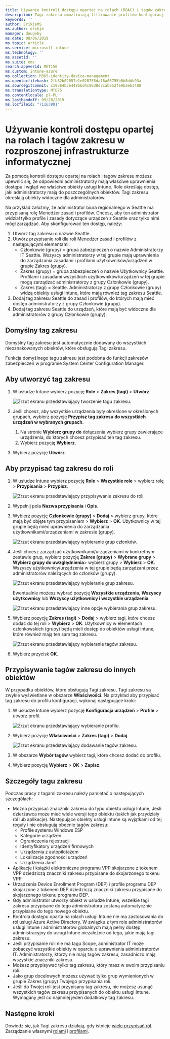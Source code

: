 ```yaml
---
title: Używanie kontroli dostępu opartej na rolach (RBAC) i tagów zakresu dystrybuowanych w usłudze Intune | Microsoft Docs
description: Tagi zakresu umożliwiają filtrowanie profilów konfiguracji dla określonych ról.
keywords: ''
author: ErikjeMS
ms.author: erikje
manager: dougeby
ms.date: 08/06/2019
ms.topic: article
ms.service: microsoft-intune
ms.technology: ''
ms.assetid: ''
ms.suite: ems
search.appverid: MET150
ms.custom: intune-azure
ms.collection: M365-identity-device-management
ms.openlocfilehash: 2fb82b02057e1e028755da16a05755b0b8ddb93a
ms.sourcegitcommit: c19584b36448bbd4c8638d7cab552fe9b3eb3408
ms.translationtype: MTE75
ms.contentlocale: pl-PL
ms.lasthandoff: 09/20/2019
ms.locfileid: "71163801"
---
```

# <a name="use-role-based-access-control-rbac-and-scope-tags-for-distributed-it"></a>Używanie kontroli dostępu opartej na rolach i tagów zakresu w rozproszonej infrastrukturze informatycznej

Za pomocą kontroli dostępu opartej na rolach i tagów zakresu możesz upewnić się, że odpowiedni administratorzy mają właściwe uprawnienia dostępu i wgląd we właściwe obiekty usługi Intune. Role określają dostęp, jaki administratorzy mają do poszczególnych obiektów. Tagi zakresu określają obiekty widoczne dla administratorów.

Na przykład załóżmy, że administrator biura regionalnego w Seattle ma przypisaną rolę Menedżer zasad i profilów. Chcesz, aby ten administrator widział tylko profile i zasady dotyczące urządzeń z Seattle oraz tylko nimi mógł zarządzać. Aby skonfigurować ten dostęp, należy:

1. Utwórz tag zakresu o nazwie Seattle.
2. Utwórz przypisanie roli dla roli Menedżer zasad i profilów z następującymi elementami: 
    - Członkowie (grupy) = grupa zabezpieczeń o nazwie Administratorzy IT Seattle. Wszyscy administratorzy w tej grupie mają uprawnienia do zarządzania zasadami i profilami użytkowników/urządzeń w grupie Zakres (grupy).
    - Zakres (grupy) = grupa zabezpieczeń o nazwie Użytkownicy Seattle. Profilami i zasadami wszystkich użytkowników/urządzeń w tej grupie mogą zarządzać administratorzy z grupy Członkowie (grupy). 
    - Zakres (tagi) = Seattle. Administratorzy z grupy Członkowie (grupy) widzą obiekty usługi Intune, które mają również tag zakresu Seattle.
3. Dodaj tag zakresu Seattle do zasad i profilów, do których mają mieć dostęp administratorzy z grupy Członkowie (grupy).
4. Dodaj tag zakresu Seattle do urządzeń, które mają być widoczne dla administratorów z grupy Członkowie (grupy). 

## <a name="default-scope-tag"></a>Domyślny tag zakresu
Domyślny tag zakresu jest automatycznie dodawany do wszystkich nieoznakowanych obiektów, które obsługują Tagi zakresu.

Funkcja domyślnego tagu zakresu jest podobna do funkcji zakresów zabezpieczeń w programie System Center Configuration Manager. 

## <a name="to-create-a-scope-tag"></a>Aby utworzyć tag zakresu

1. W usłudze Intune wybierz pozycję **Role** > **Zakres (tagi)**  > **Utwórz**.

    ![Zrzut ekranu przedstawiający tworzenie tagu zakresu.](./media/scope-tags/create-scope-tag.png)

3. Jeśli chcesz, aby wszystkie urządzenia były określone w określonych grupach, wybierz pozycję **Przypisz tag zakresu do wszystkich urządzeń w wybranych grupach**.
    1. Na stronie **Wybierz grupy do** dołączenia wybierz grupy zawierające urządzenia, do których chcesz przypisać ten tag zakresu.
    2. Wybierz pozycję **Wybierz**.
4. Wybierz pozycję **Utwórz**.

## <a name="to-assign-a-scope-tag-to-a-role"></a>Aby przypisać tag zakresu do roli

1. W usłudze Intune wybierz pozycję **Role** > **Wszystkie role** > wybierz rolę > **Przypisania** > **Przypisz**.

    ![Zrzut ekranu przedstawiający przypisywanie zakresu do roli.](./media/scope-tags/assign-scope-to-role.png)

2. Wypełnij pola **Nazwa przypisania** i **Opis**.
3. Wybierz pozycję **Członkowie (grupy)**  > **Dodaj** > wybierz grupy, które mają być objęte tym przypisaniem > **Wybierz** > **OK**. Użytkownicy w tej grupie będą mieć uprawnienia do zarządzania użytkownikami/urządzeniami w zakresie (grupy).

    ![Zrzut ekranu przedstawiający wybieranie grup członków.](./media/scope-tags/select-member-groups.png)

4. Jeśli chcesz zarządzać użytkownikami/urządzeniami w konkretnym zestawie grup, wybierz pozycję **Zakres (grupy)**  > **Wybrane grupy** > **Wybierz grupy do uwzględnienia**> wybierz grupy > **Wybierz** > **OK**. Wszyscy użytkownicy/urządzenia w tej grupie będą zarządzani przez administratorów należących do członków (grupy).

    ![Zrzut ekranu przedstawiający wybieranie grup zakresu.](./media/scope-tags/select-scope-groups.png)

    Ewentualnie możesz wybrać pozycję **Wszystkie urządzenia**, **Wszyscy użytkownicy** lub **Wszyscy użytkownicy i wszystkie urządzenia**.

    ![Zrzut ekranu przedstawiający inne opcje wybierania grup zakresu.](./media/scope-tags/scope-group-other-options.png)
    
5. Wybierz pozycję **Zakres (tagi)**  > **Dodaj** > wybierz tagi, które chcesz dodać do tej roli > **Wybierz** > **OK**. Użytkownicy w elementach członkowskich (grupy) będą mieli dostęp do obiektów usługi Intune, które również mają ten sam tag zakresu.

    ![Zrzut ekranu przedstawiający wybieranie tagów zakresu.](./media/scope-tags/select-scope-tags.png)

6. Wybierz przycisk **OK**. 

## <a name="assign-scope-tags-to-other-objects"></a>Przypisywanie tagów zakresu do innych obiektów

W przypadku obiektów, które obsługują Tagi zakresu, Tagi zakresu są zwykle wyświetlane w obszarze **Właściwości**. Na przykład aby przypisać tag zakresu do profilu konfiguracji, wykonaj następujące kroki:

1. W usłudze Intune wybierz pozycję **Konfiguracja urządzeń** > **Profile** > utwórz profil.

    ![Zrzut ekranu przedstawiający wybieranie profilu.](./media/scope-tags/choose-profile.png)

2. Wybierz pozycję **Właściwości** > **Zakres (tagi)**  > **Dodaj**.

    ![Zrzut ekranu przedstawiający dodawanie tagów zakresu.](./media/scope-tags/add-scope-tags.png)

3. W obszarze **Wybór tagów** wybierz tagi, które chcesz dodać do profilu.
4. Wybierz pozycję **Wybierz** > **OK** > **Zapisz**.


## <a name="scope-tag-details"></a>Szczegóły tagu zakresu
Podczas pracy z tagami zakresu należy pamiętać o następujących szczegółach: 

- Można przypisać znaczniki zakresu do typu obiektu usługi Intune, Jeśli dzierżawca może mieć wiele wersji tego obiektu (takich jak przydziały ról lub aplikacje).
  Następujące obiekty usługi Intune są wyjątkami od tej reguły i nie obsługują obecnie tagów zakresu:
    - Profile systemu Windows ESP
    - Kategorie urządzeń
    - Ograniczenia rejestracji
    - Identyfikatory urządzeń firmowych
    - Urządzenia z autopilotażem
    - Lokalizacje zgodności urządzeń
    - Urządzenia Jamf
- Aplikacje i książki elektroniczne programu VPP skojarzone z tokenem VPP dziedziczą znaczniki zakresu przypisane do skojarzonego tokenu VPP.
- Urządzenia Device Enrollment Program (DEP) i profile programu DEP skojarzone z tokenem DEP dziedziczą znaczniki zakresu przypisane do skojarzonego tokenu programu DEP.
- Gdy administrator utworzy obiekt w usłudze Intune, wszelkie tagi zakresu przypisane do tego administratora zostaną automatycznie przypisane do tego nowego obiektu.
- Kontrola dostępu oparta na rolach usługi Intune nie ma zastosowania do ról usługi Azure Active Directory. W związku z tym role administratorów usługi Intune i administratorów globalnych mają pełny dostęp administracyjny do usługi Intune niezależnie od tego, jakie mają tagi zakresu.
- Jeśli przypisanie roli nie ma tagu Scope, administrator IT może zobaczyć wszystkie obiekty w oparciu o uprawnienia administratorów IT. Administratorzy, którzy nie mają tagów zakresu, zasadniczo mają wszystkie znaczniki zakresu.
- Możesz przypisywać tylko tag zakresu, który masz w swoim przypisaniu roli.
- Jako grup docelowych możesz używać tylko grup wymienionych w grupie Zakres (grupy) Twojego przypisania roli.
- Jeśli do Twojej roli jest przypisany tag zakresu, nie możesz usunąć wszystkich tagów zakresu przypisanych do obiektu usługi Intune. Wymagany jest co najmniej jeden dodatkowy tag zakresu.

## <a name="next-steps"></a>Następne kroki

Dowiedz się, jak Tagi zakresu działają, gdy istnieje [wiele przypisań ról](role-based-access-control.md#multiple-role-assignments).
Zarządzanie własnymi [rolami](role-based-access-control.md) i [profilami](device-profile-assign.md).
